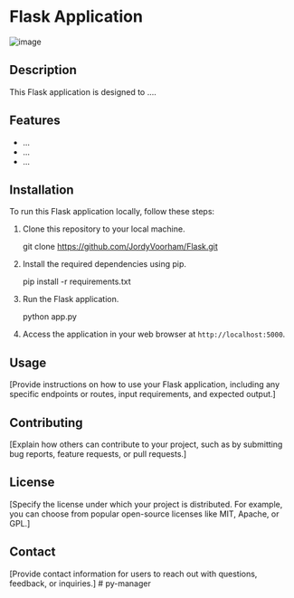 # Flask Application

![image](https://github.com/JordyVoorham/py-manager/assets/38891270/d8024a17-b9e1-4b12-a2b6-774397f007a3)


## Description

This Flask application is designed to ....

## Features

- ...
- ...
- ...

## Installation

To run this Flask application locally, follow these steps:

1. Clone this repository to your local machine. 
   
   git clone https://github.com/JordyVoorham/Flask.git
2. Install the required dependencies using pip.

   pip install -r requirements.txt
3. Run the Flask application.

   python app.py
4. Access the application in your web browser at `http://localhost:5000`.

## Usage

[Provide instructions on how to use your Flask application, including any specific endpoints or routes, input requirements, and expected output.]

## Contributing

[Explain how others can contribute to your project, such as by submitting bug reports, feature requests, or pull requests.]

## License

[Specify the license under which your project is distributed. For example, you can choose from popular open-source licenses like MIT, Apache, or GPL.]

## Contact

[Provide contact information for users to reach out with questions, feedback, or inquiries.]
#   p y - m a n a g e r 
 
 
